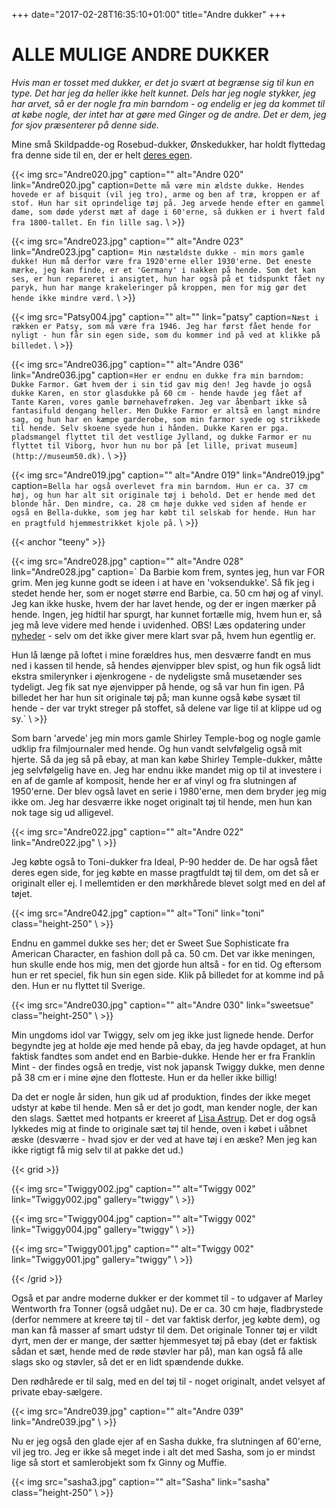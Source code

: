 +++
date="2017-02-28T16:35:10+01:00"
title="Andre dukker"
+++

# ALLE MULIGE ANDRE DUKKER

_Hvis man er tosset med dukker, er det jo svært at begrænse sig til kun en type. Det har jeg da heller ikke helt kunnet. Dels har jeg nogle stykker, jeg har arvet, så er der nogle fra min barndom - og endelig er jeg da kommet til at købe nogle, der intet har at gøre med Ginger og de andre. Det er dem, jeg for sjov præsenterer på denne side._

Mine små Skildpadde-og Rosebud-dukker, Ønskedukker, har holdt flyttedag fra denne side til en, der er helt [deres egen](thumbsucks).

{{< img src="Andre020.jpg"
    caption=""
    alt="Andre 020"
    link="Andre020.jpg"
    caption=`Dette må være min ældste dukke. Hendes hovede er af bisquit (vil jeg tro), arme og ben af træ, kroppen er af stof. Hun har sit oprindelige tøj på. Jeg arvede hende efter en gammel dame, som døde yderst mæt af dage i 60'erne, så dukken er i hvert fald fra 1800-tallet. En fin lille sag.`
\ >}}

{{< img src="Andre023.jpg"
    caption=""
    alt="Andre 023"
    link="Andre023.jpg"
    caption=`
Min næstældste dukke - min mors gamle dukke! Hun må derfor være fra
1920'erne eller 1930'erne. Det eneste mærke, jeg kan finde, er et
'Germany' i nakken på hende. Som det kan ses, er hun repareret i
ansigtet, hun har også på et tidspunkt fået ny paryk, hun har mange
krakeleringer på kroppen, men for mig gør det hende ikke mindre værd.`
\ >}}

{{< img src="Patsy004.jpg"
    caption=""
    alt=""
    link="patsy"
    caption=`Næst i rækken er Patsy, som må være fra 1946. Jeg har først fået hende
for nyligt - hun får sin egen side, som du kommer ind på ved at klikke
på billedet.`
\ >}}

{{< img src="Andre036.jpg"
    caption=""
    alt="Andre 036"
    link="Andre036.jpg"
    caption=`Her er endnu en dukke fra min barndom: Dukke Farmor. Gæt hvem der i sin tid gav mig den! Jeg havde jo også dukke Karen, en stor glasdukke på 60 cm - hende havde jeg fået af Tante Karen, vores gamle børnehavefrøken. Jeg var åbenbart ikke så fantasifuld dengang heller. Men Dukke Farmor er altså en langt mindre sag, og hun har en kæmpe garderobe, som min farmor syede og strikkede til hende. Selv skoene syede hun i hånden. Dukke Karen er pga. pladsmangel flyttet til det vestlige Jylland, og dukke Farmor er nu flyttet til Viborg, hvor hun nu bor på [et lille, privat museum](http://museum50.dk).`
\ >}}

{{< img src="Andre019.jpg"
    caption=""
    alt="Andre 019"
    link="Andre019.jpg"
    caption=`Bella har også overlevet fra min barndom. Hun er ca. 37 cm høj, og hun
har alt sit originale tøj i behold. Det er hende med det blonde hår. Den
mindre, ca. 28 cm høje dukke ved siden af hende er også en Bella-dukke,
som jeg har købt til selskab for hende. Hun har en pragtfuld
hjemmestrikket kjole på.`
\ >}}

{{< anchor "teeny" >}}

{{< img src="Andre028.jpg"
caption=""
alt="Andre 028"
link="Andre028.jpg"
caption=`
Da Barbie kom frem, syntes jeg, hun var FOR grim. Men jeg
kunne godt se ideen i at have en 'voksendukke'. Så fik jeg i stedet
hende her, som er noget større end Barbie, ca. 50 cm høj og af vinyl.
Jeg kan ikke huske, hvem der har lavet hende, og der er ingen mærker på
hende. Ingen, jeg hidtil har spurgt, har kunnet fortælle mig, hvem hun
er, så jeg må leve videre med hende i uvidenhed. OBS! Læs opdatering
under [nyheder](2008.shtml#teeny2) - selv om det ikke giver mere klart
svar på, hvem hun egentlig er.

Hun lå længe på loftet i mine forældres hus, men desværre fandt en mus
ned i kassen til hende, så hendes øjenvipper blev spist, og hun fik også
lidt ekstra smilerynker i øjenkrogene - de nydeligste små musetænder ses
tydeligt. Jeg fik sat nye øjenvipper på hende, og så var hun fin igen.
På billedet her har hun sit originale tøj på; man kunne også købe sysæt
til hende - der var trykt streger på stoffet, så delene var lige til at
klippe ud og sy.`
\ >}}

Som barn 'arvede' jeg min mors gamle Shirley Temple-bog og nogle gamle
udklip fra filmjournaler med hende. Og hun vandt selvfølgelig også mit
hjerte. Så da jeg så på ebay, at man kan købe Shirley Temple-dukker,
måtte jeg selvfølgelig have en. Jeg har endnu ikke mandet mig op til at
investere i en af de gamle af komposit, hende her er af vinyl og fra
slutningen af 1950'erne. Der blev også lavet en serie i 1980'erne, men
dem bryder jeg mig ikke om. Jeg har desværre ikke noget originalt tøj
til hende, men hun kan nok tage sig ud alligevel.

{{< img src="Andre022.jpg"
    caption=""
    alt="Andre 022"
    link="Andre022.jpg"
\ >}}

Jeg købte også to Toni-dukker fra Ideal, P-90 hedder de. De har også
fået deres egen side, for jeg købte en masse pragtfuldt tøj til dem, om
det så er originalt eller ej. I mellemtiden er den mørkhårede blevet
solgt med en del af tøjet.

{{< img src="Andre042.jpg"
    caption=""
    alt="Toni"
    link="toni"
    class="height-250"
\ >}}

Endnu en gammel dukke ses her; det er Sweet Sue Sophisticate fra
American Character, en fashion doll på ca. 50 cm. Det var ikke meningen,
hun skulle ende hos mig, men det gjorde hun altså - for en tid. Og
eftersom hun er ret speciel, fik hun sin egen side. Klik på billedet for
at komme ind på den. Hun er nu flyttet til Sverige.

{{< img src="Andre030.jpg"
    caption=""
    alt="Andre 030"
    link="sweetsue"
    class="height-250"
\ >}}

Min ungdoms idol var Twiggy, selv om jeg ikke just lignede hende. Derfor
begyndte jeg at holde øje med hende på ebay, da jeg havde opdaget, at
hun faktisk fandtes som andet end en Barbie-dukke. Hende her er fra
Franklin Mint - der findes også en tredje, vist nok japansk Twiggy
dukke, men denne på 38 cm er i mine øjne den flotteste. Hun er da heller
ikke billig!

Da det er nogle år siden, hun gik ud af produktion, findes der ikke
meget udstyr at købe til hende. Men så er det jo godt, man kender nogle,
der kan den slags. Sættet med hotpants er kreeret af [Lisa Astrup](http://www.freewebsite-service.com/lisaastrup/forside.php). Det
er dog også lykkedes mig at finde to originale sæt tøj til hende, oven i
købet i uåbnet æske (desværre - hvad sjov er der ved at have tøj i en
æske? Men jeg kan ikke rigtigt få mig selv til at pakke det ud.)

{{< grid >}}

{{< img src="Twiggy002.jpg"
    caption=""
    alt="Twiggy 002"
    link="Twiggy002.jpg"
    gallery="twiggy"
\ >}}

{{< img src="Twiggy004.jpg"
    caption=""
    alt="Twiggy 002"
    link="Twiggy004.jpg"
    gallery="twiggy"
\ >}}

{{< img src="Twiggy001.jpg"
    caption=""
    alt="Twiggy 002"
    link="Twiggy001.jpg"
    gallery="twiggy"
\ >}}

{{< /grid >}}

Også et par andre moderne dukker er der kommet til - to udgaver af
Marley Wentworth fra Tonner (også udgået nu). De er ca. 30 cm høje,
fladbrystede (derfor nemmere at kreere tøj til - det var faktisk derfor,
jeg købte dem), og man kan få masser af smart udstyr til dem. Det
originale Tonner tøj er vildt dyrt, men der er mange, der sætter
hjemmesyet tøj på ebay (det er faktisk sådan et sæt, hende med de røde
støvler har på), man kan også få alle slags sko og støvler, så det er en
lidt spændende dukke.

Den rødhårede er til salg, med en del tøj til - noget originalt, andet
velsyet af private ebay-sælgere.

{{< img src="Andre039.jpg"
    caption=""
    alt="Andre 039"
    link="Andre039.jpg"
\ >}}

Nu er jeg også den glade ejer af en Sasha dukke, fra slutningen af
60'erne, vil jeg tro. Jeg er ikke så meget inde i alt det med Sasha, som
jo er mindst lige så stort et samlerobjekt som fx Ginny og Muffie.

{{< img src="sasha3.jpg"
    caption=""
    alt="Sasha"
    link="sasha"
    class="height-250"
\ >}}
